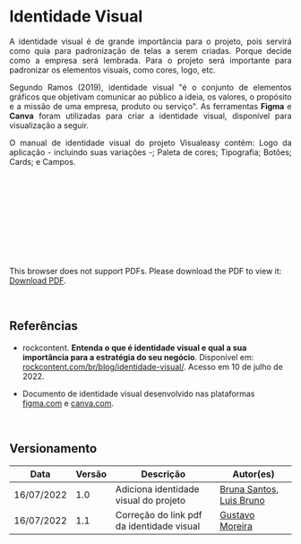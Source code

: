 # Identidade Visual

<p align="justify">A identidade visual é de grande importância para o projeto, pois servirá como quia para padronização de telas a serem criadas. Porque decide como a empresa será lembrada. Para o projeto será importante para padronizar os elementos visuais, como cores, logo, etc.</p>

<p align="justify">Segundo Ramos (2019), identidade visual "é o conjunto de elementos gráficos que objetivam comunicar ao público a ideia, os valores, o propósito e a missão de uma empresa, produto ou serviço". As ferramentas <b>Figma</b> e <b>Canva</b> foram utilizadas para criar a identidade visual, disponível para visualização a seguir.</p>

<p align="justify">O manual de identidade visual do projeto Visualeasy contém: Logo da aplicação - incluindo suas variações -; Paleta de cores; Tipografia; Botões; Cards; e Campos.</p>


<object data="../../Imagens/id-visual.pdf" type="application/pdf" width="700px" height="400px">
<embed src="../../Imagens/id-visual.pdf">
        <p>This browser does not support PDFs. Please download the PDF to view it: <a href="../../Imagens/id-visual.pdf">Download PDF</a>.</p>
    </embed>
</object>
<br>

## Referências
+ rockcontent. <b>Entenda o que é identidade visual e qual a sua importância para a estratégia do seu negócio</b>. Disponível em: [rockcontent.com/br/blog/identidade-visual/](https://rockcontent.com/br/blog/identidade-visual/). Acesso em 10 de julho de 2022.

+ Documento de identidade visual desenvolvido nas plataformas [figma.com](https://www.figma.com/) e [canva.com](https://www.canva.com/).

<br>

## Versionamento

| Data | Versão | Descrição | Autor(es) |
|------|------|------|------|
|16/07/2022|1.0|Adiciona identidade visual do projeto|[Bruna Santos](https://github.com/brunaalmeidasantos), [Luis Bruno](https://github.com/lbrunofidelis)|
|16/07/2022|1.1|Correção do link pdf da identidade visual|[Gustavo Moreira](https://github.com/gustavoduartemoreira)|